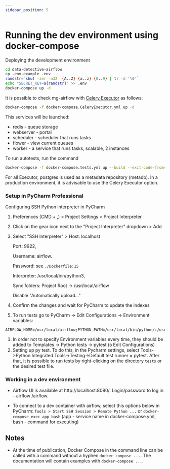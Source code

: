 ```yaml
---
sidebar_position: 5
---
```


# Running the dev environment using docker-compose

Deploying the development environment
```bash
cd data-detective-airflow
cp .env.example .env
randstr=`shuf -zer -n32  {A..Z} {a..z} {0..9} | tr -d '\0'`
echo "SECRET_KEY=${randstr}" >> .env
docker-compose up -d
```

It is possible to check mg-airflow with [Celery Executor](https://airflow.apache.org/docs/stable/executor/celery.html)
as follows:
```bash
docker-compose -f docker-compose.CeleryExecutor.yml up -d
```
This services will be launched:
* redis - queue storage
* webserver - portal
* scheduler - scheduler that runs tasks
* flower - view current queues
* worker - a service that runs tasks, scalable, 2 instances

To run autotests, run the command
```bash
docker-compose -f docker-compose.tests.yml up --build --exit-code-from=tests
```

For all Executor, postgres is used as a metadata repository (metadb).
In a production environment, it is advisable to use the Celery Executor option.

### Setup in PyCharm Professional

Configuring SSH Python interpreter in PyCharm
1. Preferences (CMD + ,) > Project Settings > Project Interpreter
2. Click on the gear icon next to the "Project Interpreter" dropdown > Add
3. Select "SSH Interpreter" > Host: localhost
  
   Port: 9922, 
  
   Username: airflow. 
  
   Password: see `./Dockerfile:15`
   
   Interpreter: /usr/local/bin/python3, 
  
   Sync folders: Project Root -> /usr/local/airflow
 
   Disable "Automatically upload..."
6. Confirm the changes and wait for PyCharm to update the indexes
7. To run tests go to PyCharm -> Edit Configurations -> Environment variables: 
```
AIRFLOW_HOME=/usr/local/airflow;PYTHON_PATH=/usr/local/bin/python/:/usr/local/airflow:/usr/local/airflow/dags;AIRFLOW__CORE__SQL_ALCHEMY_CONN=postgresql+psycopg2://airflow:airflow@metadb:5432/airflow
```
1. In order not to specify Environment variables every time, they should be added to Templates -> Python tests -> pytest (в Edit Configurations)
1. Setting up py test. To do this, in the Pycharm settings, select 
Tools->Python Integrated Tools->Testing->Default test runner = pytest. 
After that, it is possible to run tests by right-clicking on the directory `tests` or the desired test file.

### Working in a dev environment

* Airflow UI is available at http://localhost:8080/.
Login/password to log in - airflow /airflow.

* To connect to a dev container with airflow, select this options below in PyCharm: `Tools > Start SSH Session > Remote Python ...` or `docker-compose exec app bash` (app - service name in docker-compose.yml, bash - command for executing)

## Notes

* At the time of publication, Docker Compose in the command line can be called with a command without a hyphen `docker compose ...`.
The documentation will contain examples with `docker-compose ...`.
